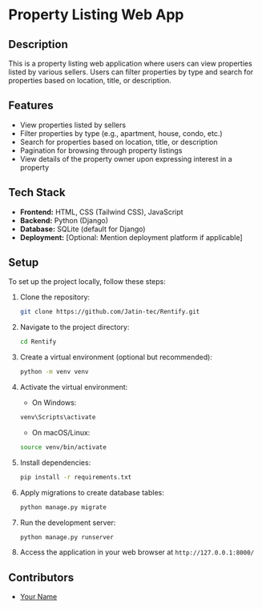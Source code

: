 # Property Listing Web App

## Description
This is a property listing web application where users can view properties listed by various sellers. Users can filter properties by type and search for properties based on location, title, or description.

## Features
- View properties listed by sellers
- Filter properties by type (e.g., apartment, house, condo, etc.)
- Search for properties based on location, title, or description
- Pagination for browsing through property listings
- View details of the property owner upon expressing interest in a property

## Tech Stack
- **Frontend:** HTML, CSS (Tailwind CSS), JavaScript
- **Backend:** Python (Django)
- **Database:** SQLite (default for Django)
- **Deployment:** [Optional: Mention deployment platform if applicable]

## Setup
To set up the project locally, follow these steps:

1. Clone the repository:
    ```bash
    git clone https://github.com/Jatin-tec/Rentify.git
    ```

2. Navigate to the project directory:
    ```bash
    cd Rentify
    ```

3. Create a virtual environment (optional but recommended):
    ```bash
    python -m venv venv
    ```

4. Activate the virtual environment:
    - On Windows:
    ```bash
    venv\Scripts\activate
    ```
    - On macOS/Linux:
    ```bash
    source venv/bin/activate
    ```

5. Install dependencies:
    ```bash
    pip install -r requirements.txt
    ```

6. Apply migrations to create database tables:
    ```bash
    python manage.py migrate
    ```

7. Run the development server:
    ```bash
    python manage.py runserver
    ```

8. Access the application in your web browser at `http://127.0.0.1:8000/`

## Contributors
- [Your Name](https://github.com/Jatin-tec)
